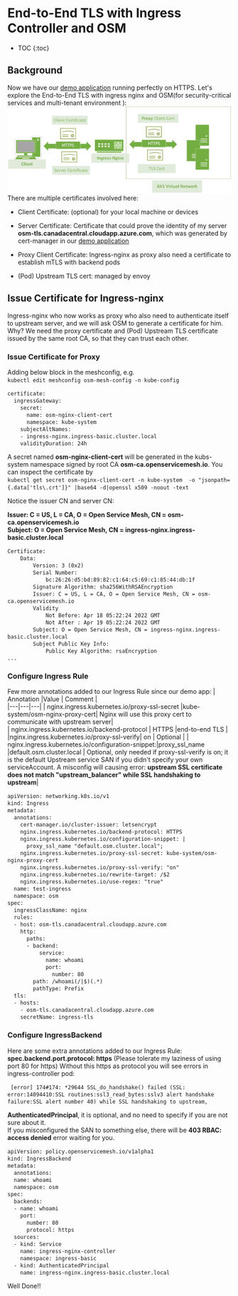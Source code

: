 # End-to-End TLS with Ingress Controller and OSM
* TOC
{:toc}

## Background
Now we have our [demo application](https://lissff.github.io/osm-tls-part1/) running perfectly on HTTPS.
Let's explore the End-to-End TLS with ingress nginx and OSM(for security-critical services and multi-tenant environment
):
![alt text for screen readers](./images/TLS.jpg "End-to-End TLS")
There are multiple certificates involved here:  
* Client Certificate: (optional) for your local machine or devices
* Server Certificate: Certificate that could prove the identity of my server **osm-tls.canadacentral.cloudapp.azure.com**, which was generated by cert-manager in our [demo application](https://lissff.github.io/osm-tls-part1/)
  
* Proxy Client Certificate: Ingress-nginx as proxy also need a certificate to establish mTLS with backend pods
* (Pod) Upstream TLS cert: managed by envoy

## Issue Certificate for Ingress-nginx
Ingress-nginx who now works as proxy who also need to authenticate itself to upstream server, and we will ask OSM to generate a certificate for him. Why? We need the proxy certificate and (Pod) Upstream TLS certificate issued by the same root CA, so that they can trust each other.
### Issue Certificate for Proxy
Adding below block in the meshconfig, e.g.  
`kubectl edit meshconfig osm-mesh-config -n kube-config`

```
certificate:
  ingressGateway:
    secret:
      name: osm-nginx-client-cert
      namespace: kube-system
    subjectAltNames:
    - ingress-nginx.ingress-basic.cluster.local
    validityDuration: 24h
```

A secret named **osm-nginx-client-cert** will be generated in the kubs-system namespace signed by root CA **osm-ca.openservicemesh.io**.
You can inspect the certificate by   
`kubectl get secret osm-nginx-client-cert -n kube-system  -o "jsonpath={.data['tls\.crt']}" |base64 -d|openssl x509 -noout -text`

Notice the issuer CN and server CN:

**Issuer: C = US, L = CA, O = Open Service Mesh, CN = osm-ca.openservicemesh.io**  
**Subject: O = Open Service Mesh, CN = ingress-nginx.ingress-basic.cluster.local**
```
Certificate:
    Data:
        Version: 3 (0x2)
        Serial Number:
            bc:26:26:d5:bd:89:82:c1:64:c5:69:c1:85:44:db:1f
        Signature Algorithm: sha256WithRSAEncryption
        Issuer: C = US, L = CA, O = Open Service Mesh, CN = osm-ca.openservicemesh.io
        Validity
            Not Before: Apr 18 05:22:24 2022 GMT
            Not After : Apr 19 05:22:24 2022 GMT
        Subject: O = Open Service Mesh, CN = ingress-nginx.ingress-basic.cluster.local
        Subject Public Key Info:
            Public Key Algorithm: rsaEncryption
...
```
### Configure Ingress Rule
Few more annotations added to our Ingress Rule since our demo app:
| Annotation  |Value   |  Comment |  
|---|---|---|
|  nginx.ingress.kubernetes.io/proxy-ssl-secret |kube-system/osm-nginx-proxy-cert|   Nginx will use this proxy cert to communicate with upstream server|   
| nginx.ingress.kubernetes.io/backend-protocol  |  HTTPS |end-to-end TLS |  
|nginx.ingress.kubernetes.io/proxy-ssl-verify| on | Optional |
| nginx.ingress.kubernetes.io/configuration-snippet:\|proxy_ssl_name  |default.osm.cluster.local | Optional, only needed if proxy-ssl-verify is on; it is the default Upstream service SAN if you didn't specify your own serviceAccount. A misconfig will causing error: **upstream SSL certificate does not match "upstream_balancer" while SSL handshaking to upstream**|

```
apiVersion: networking.k8s.io/v1
kind: Ingress
metadata:
  annotations:
    cert-manager.io/cluster-issuer: letsencrypt
    nginx.ingress.kubernetes.io/backend-protocol: HTTPS
    nginx.ingress.kubernetes.io/configuration-snippet: |
      proxy_ssl_name "default.osm.cluster.local";
    nginx.ingress.kubernetes.io/proxy-ssl-secret: kube-system/osm-nginx-proxy-cert
    nginx.ingress.kubernetes.io/proxy-ssl-verify: "on"
    nginx.ingress.kubernetes.io/rewrite-target: /$2
    nginx.ingress.kubernetes.io/use-regex: "true"
  name: test-ingress
  namespace: osm
spec:
  ingressClassName: nginx
  rules:
  - host: osm-tls.canadacentral.cloudapp.azure.com
    http:
      paths:
      - backend:
          service:
            name: whoami
            port:
              number: 80
        path: /whoami(/|$)(.*)
        pathType: Prefix
  tls:
  - hosts:
    - osm-tls.canadacentral.cloudapp.azure.com
    secretName: ingress-tls
```

### Configure IngressBackend
Here are some extra annotations added to our Ingress Rule:  
**spec.backend.port.protocol: https** (Please tolerate my laziness of using port 80 for https)
Without this https as protocol you will see errors in ingress-controller pod:
```
 [error] 174#174: *29644 SSL_do_handshake() failed (SSL: error:14094410:SSL routines:ssl3_read_bytes:sslv3 alert handshake failure:SSL alert number 40) while SSL handshaking to upstream,
```
**AuthenticatedPrincipal**, it is optional, and no need to specify if you are not sure about it.    
If you misconfigured the SAN to something else, there will be **403 RBAC: access denied** error waiting for you. 
```
apiVersion: policy.openservicemesh.io/v1alpha1
kind: IngressBackend
metadata:
  annotations:
  name: whoami
  namespace: osm
spec:
  backends:
  - name: whoami
    port:
      number: 80
      protocol: https
  sources:
  - kind: Service
    name: ingress-nginx-controller
    namespace: ingress-basic
  - kind: AuthenticatedPrincipal
    name: ingress-nginx.ingress-basic.cluster.local
```
Well Done!!
